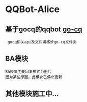 # QQBot-Alice  
## 基于gocq的qqbot [go-cq](https://docs.go-cqhttp.org)
     gocq相关api及文件请移步go-cq文件夹  
     
## BA模块
    BA模块主要回复形式为图片  
    因为某些原因，此模块已停止更新  
    
## 其他模块施工中...

